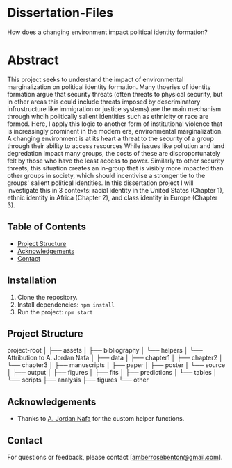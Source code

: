 # Dissertation-Files
How does a changing environment impact political identity formation?

# Abstract

This project seeks to understand the impact of environmental marginalization on political identity formation. Many thoeries of identity formation argue that security threats (often threats to physical security, but in other areas this could include threats imposed by descriminatory infrustructure like immigration or justice systems) are the main mechanism through whcih politically salient identities such as ethnicity or race are formed. Here, I apply this logic to another form of institutional violence that is increasingly prominent in the modern era, environmental marginalization. A changing environment is at its heart a threat to the security of a group through their ability to access resources While issues like pollution and land degredation impact many groups, the costs of these are disproportunately felt by those who have the least access to power. Similarly to other security threats, this situation creates an in-group that is visibly more impacted than other groups in society, which should incentivise a stronger tie to the groups' salient political identities. In this dissertation project I will investigate this in 3 contexts: racial identity in the United States (Chapter 1), ethnic identity in Africa (Chapter 2), and class identity in Europe (Chapter 3). 

## Table of Contents

- [Project Structure](#project-structure)
- [Acknowledgements](#acknowledgements)
- [Contact](#contact)

## Installation

1. Clone the repository.
2. Install dependencies: `npm install`
3. Run the project: `npm start`

## Project Structure

project-root
│
├── assets
│ ├── bibliography
│ └── helpers
│ └── Attribution to A. Jordan Nafa
│
├── data
│ ├── chapter1
│ ├── chapter2
│ └── chapter3
│
├── manuscripts
│ ├── paper
│ ├── poster
│ └── source
│
├── output
│ ├── figures
│ ├── fits
│ ├── predictions
│ └── tables
│
└── scripts
├── analysis
├── figures
└── other

## Acknowledgements

- Thanks to [A. Jordan Nafa](https://github.com/ajnafa) for the custom helper functions.
  
## Contact

For questions or feedback, please contact [amberrosebenton@gmail.com].
